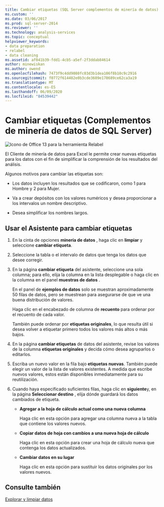 ```yaml
---
title: Cambiar etiquetas (SQL Server complementos de minería de datos) | Microsoft Docs
ms.custom: ''
ms.date: 03/06/2017
ms.prod: sql-server-2014
ms.reviewer: ''
ms.technology: analysis-services
ms.topic: conceptual
helpviewer_keywords:
- data preparation
- relabel
- data cleaning
ms.assetid: af041b39-fdd1-4cb5-a5ef-2f3ddab84614
author: minewiskan
ms.author: owend
ms.openlocfilehash: 7473f9c4dd9080fc03d3b1dea106f8b10c9c2916
ms.sourcegitcommit: f0772f614482e0b3cde3609e178689ce62ca3a19
ms.translationtype: MT
ms.contentlocale: es-ES
ms.lasthandoff: 06/09/2020
ms.locfileid: "84539442"
---
```

# <a name="relabel-sql-server-data-mining-add-ins"></a>Cambiar etiquetas (Complementos de minería de datos de SQL Server)
  ![Icono de Office 13 para la herramienta Relabel](media/dm13-relabel.gif "Icono de Office 13 para la herramienta Relabel")

 El Cliente de minería de datos para Excel le permite crear nuevas etiquetas para los datos con el fin de simplificar la comprensión de los resultados del análisis.

 Algunos motivos para cambiar las etiquetas son:

-   Los datos incluyen los resultados que se codificaron, como 1 para Hombre y 2 para Mujer.

-   Va a crear depósitos con los valores numéricos y desea proporcionar a los intervalos un nombre descriptivo.

-   Desea simplificar los nombres largos.

## <a name="using-the-relabel-wizard"></a>Usar el Asistente para cambiar etiquetas

1.  En la cinta de opciones **minería de datos** , haga clic en **limpiar** y seleccione **cambiar etiqueta**.

2.  Seleccione la tabla o el intervalo de datos que tenga los datos que desee corregir.

3.  En la página **cambiar etiqueta** del asistente, seleccione una sola columna; para ello, elija la columna en la lista desplegable o haga clic en la columna en el panel **muestras de datos** .

     En el panel de **ejemplos de datos** solo se muestran aproximadamente 50 filas de datos, pero se muestrean para asegurarse de que ve una buena distribución de valores.

     Haga clic en el encabezado de columna de **recuento** para ordenar por el recuento de cada valor.

     También puede ordenar por **etiquetas originales**, lo que resulta útil si desea volver a etiquetar primero todos los valores más altos o más bajos.

4.  En la página **cambiar etiquetas** de datos del asistente, revise los valores de la columna **etiquetas originales** y decida cómo desea agruparlos o editarlos.

5.  Escriba un nuevo valor en la fila bajo **etiquetas nuevas**. También puede elegir un valor de la lista de valores existentes. A medida que escribe nuevos valores, estos están disponibles inmediatamente para su reutilización.

6.  Cuando haya especificado suficientes filas, haga clic en **siguiente**y, en la página **Seleccionar destino** , elija dónde guardará los datos cambiados de etiqueta.

    -   **Agregar a la hoja de cálculo actual como una nueva columna**

         Haga clic en esta opción para agregar una columna nueva a la tabla que contiene los valores nuevos.

    -   **Copiar datos de hoja con cambios a una nueva hoja de cálculo**

         Haga clic en esta opción para crear una hoja de cálculo nueva que contenga los datos actualizados.

    -   **Cambiar datos en su lugar**

         Haga clic en esta opción para sustituir los datos originales por los valores nuevos.

## <a name="see-also"></a>Consulte también
 [Explorar y limpiar datos](exploring-and-cleaning-data.md)


